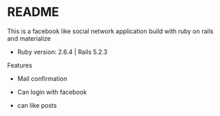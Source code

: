 # README

This is a facebook like social network application build with ruby on rails and materialize

* Ruby version: 2.6.4 | Rails 5.2.3

Features

* Mail confirmation

* Can login with facebook

* can like posts
